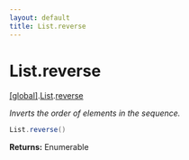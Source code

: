 ```yaml
---
layout: default
title: List.reverse
---
```


# List.reverse

[\[global\]]({{site.baseurl}}/docs/).[List]({{site.baseurl}}/docs/List/).[reverse]({{site.baseurl}}/docs/List/reverse/)

_Inverts the order of elements in the sequence._

```cs
List.reverse()
```

**Returns:** Enumerable
